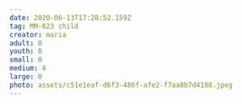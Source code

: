```yaml
---
date: 2020-06-13T17:28:52.159Z
tag: MM-023 child
creator: maria
adult: 0
youth: 0
small: 0
medium: 4
large: 0
photo: assets/c51e1eaf-d6f3-486f-afe2-f7aa8b7d4188.jpeg
---
```

